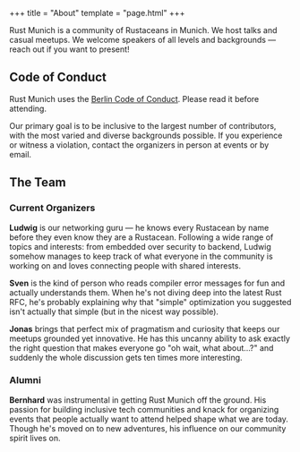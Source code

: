 +++
title = "About"
template = "page.html"
+++

Rust Munich is a community of Rustaceans in Munich. We host talks and casual meetups.
We welcome speakers of all levels and backgrounds — reach out if you want to present!

## Code of Conduct

Rust Munich uses the [Berlin Code of Conduct](https://berlincodeofconduct.org). Please read it before attending.

Our primary goal is to be inclusive to the largest number of contributors, with the most varied and diverse backgrounds possible.
If you experience or witness a violation, contact the organizers in person at events or by email.

## The Team

### Current Organizers

**Ludwig** is our networking guru — he knows every Rustacean by name before they even know they are a Rustacean. Following a wide range of topics and interests: from embedded over security to backend, Ludwig somehow manages to keep track of what everyone in the community is working on and loves connecting people with shared interests.

**Sven** is the kind of person who reads compiler error messages for fun and actually understands them. When he's not diving deep into the latest Rust RFC, he's probably explaining why that "simple" optimization you suggested isn't actually that simple (but in the nicest way possible).

**Jonas** brings that perfect mix of pragmatism and curiosity that keeps our meetups grounded yet innovative. He has this uncanny ability to ask exactly the right question that makes everyone go "oh wait, what about...?" and suddenly the whole discussion gets ten times more interesting.

### Alumni

**Bernhard** was instrumental in getting Rust Munich off the ground. His passion for building inclusive tech communities and knack for organizing events that people actually want to attend helped shape what we are today. Though he's moved on to new adventures, his influence on our community spirit lives on.
